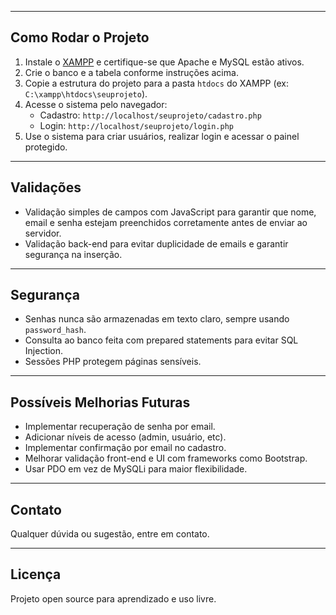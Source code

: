 
---

## Como Rodar o Projeto

1. Instale o [XAMPP](https://www.apachefriends.org/pt_br/index.html) e certifique-se que Apache e MySQL estão ativos.
2. Crie o banco e a tabela conforme instruções acima.
3. Copie a estrutura do projeto para a pasta `htdocs` do XAMPP (ex: `C:\xampp\htdocs\seuprojeto`).
4. Acesse o sistema pelo navegador:
   - Cadastro: `http://localhost/seuprojeto/cadastro.php`
   - Login: `http://localhost/seuprojeto/login.php`
5. Use o sistema para criar usuários, realizar login e acessar o painel protegido.

---

## Validações

- Validação simples de campos com JavaScript para garantir que nome, email e senha estejam preenchidos corretamente antes de enviar ao servidor.
- Validação back-end para evitar duplicidade de emails e garantir segurança na inserção.

---

## Segurança

- Senhas nunca são armazenadas em texto claro, sempre usando `password_hash`.
- Consulta ao banco feita com prepared statements para evitar SQL Injection.
- Sessões PHP protegem páginas sensíveis.

---

## Possíveis Melhorias Futuras

- Implementar recuperação de senha por email.
- Adicionar níveis de acesso (admin, usuário, etc).
- Implementar confirmação por email no cadastro.
- Melhorar validação front-end e UI com frameworks como Bootstrap.
- Usar PDO em vez de MySQLi para maior flexibilidade.

---

## Contato

Qualquer dúvida ou sugestão, entre em contato.

---

## Licença

Projeto open source para aprendizado e uso livre.

